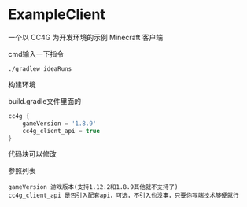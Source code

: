 # ExampleClient
一个以 CC4G 为开发环境的示例 Minecraft 客户端

cmd输入一下指令
```
./gradlew ideaRuns
```
构建环境

build.gradle文件里面的
```gradle
cc4g {
    gameVersion = '1.8.9'
    cc4g_client_api = true
}
```
代码块可以修改

参照列表
```
gameVersion 游戏版本(支持1.12.2和1.8.9其他就不支持了)
cc4g_client_api 是否引入配套api，可选，不引入也没事，只要你写端技术够硬就行
```
